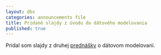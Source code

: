 ```yaml
---
layout: dbs
categories: announcements file
title: Pridané slajdy z úvodu do dátového modelovania
published: true
---
```

Pridal som slajdy z druhej [prednášky](/lectures/) o dátovom modelovaní.

